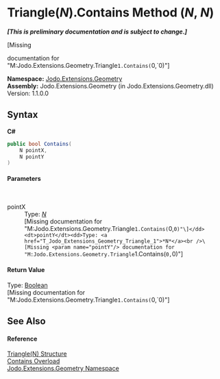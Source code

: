 # Triangle(*N*).Contains Method (*N*, *N*)
 _**\[This is preliminary documentation and is subject to change.\]**_

\[Missing <summary> documentation for "M:Jodo.Extensions.Geometry.Triangle`1.Contains(`0,`0)"\]

**Namespace:**&nbsp;<a href="N_Jodo_Extensions_Geometry">Jodo.Extensions.Geometry</a><br />**Assembly:**&nbsp;Jodo.Extensions.Geometry (in Jodo.Extensions.Geometry.dll) Version: 1.1.0.0

## Syntax

**C#**<br />
``` C#
public bool Contains(
	N pointX,
	N pointY
)
```


#### Parameters
&nbsp;<dl><dt>pointX</dt><dd>Type: <a href="T_Jodo_Extensions_Geometry_Triangle_1">*N*</a><br />\[Missing <param name="pointX"/> documentation for "M:Jodo.Extensions.Geometry.Triangle`1.Contains(`0,`0)"\]</dd><dt>pointY</dt><dd>Type: <a href="T_Jodo_Extensions_Geometry_Triangle_1">*N*</a><br />\[Missing <param name="pointY"/> documentation for "M:Jodo.Extensions.Geometry.Triangle`1.Contains(`0,`0)"\]</dd></dl>

#### Return Value
Type: <a href="https://docs.microsoft.com/dotnet/api/system.boolean" target="_blank" rel="noopener noreferrer">Boolean</a><br />\[Missing <returns> documentation for "M:Jodo.Extensions.Geometry.Triangle`1.Contains(`0,`0)"\]

## See Also


#### Reference
<a href="T_Jodo_Extensions_Geometry_Triangle_1">Triangle(N) Structure</a><br /><a href="Overload_Jodo_Extensions_Geometry_Triangle_1_Contains">Contains Overload</a><br /><a href="N_Jodo_Extensions_Geometry">Jodo.Extensions.Geometry Namespace</a><br />
